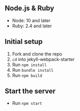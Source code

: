 ## Node.js & Ruby
- Node: 10 and later
- Ruby: 2.4 and later

## Initial setup

1. Fork and clone the repo
2. `cd` into jekyll-webpack-starter
3. Run `npm install`
4. Run `bundle install`
5. Run `npm build`

## Start the server

- Run `npm start`